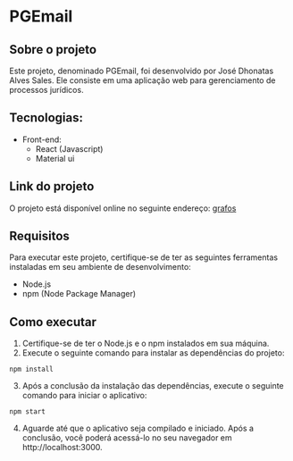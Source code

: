# PGEmail

## Sobre o projeto
Este projeto, denominado PGEmail, foi desenvolvido por José Dhonatas Alves Sales. Ele consiste em uma aplicação web para gerenciamento de processos jurídicos.

## Tecnologias:
- Front-end:
  - React (Javascript)
  - Material ui

## Link do projeto
O projeto está disponível online no seguinte endereço: [grafos](https://grafos.josedhonatas.ninja)

## Requisitos
Para executar este projeto, certifique-se de ter as seguintes ferramentas instaladas em seu ambiente de desenvolvimento:
- Node.js
- npm (Node Package Manager)

## Como executar
1. Certifique-se de ter o Node.js e o npm instalados em sua máquina.
2. Execute o seguinte comando para instalar as dependências do projeto:
```shell script
npm install
```
3. Após a conclusão da instalação das dependências, execute o seguinte comando para iniciar o aplicativo:
```shell script
npm start
```
4. Aguarde até que o aplicativo seja compilado e iniciado. Após a conclusão, você poderá acessá-lo no seu navegador em http://localhost:3000.

